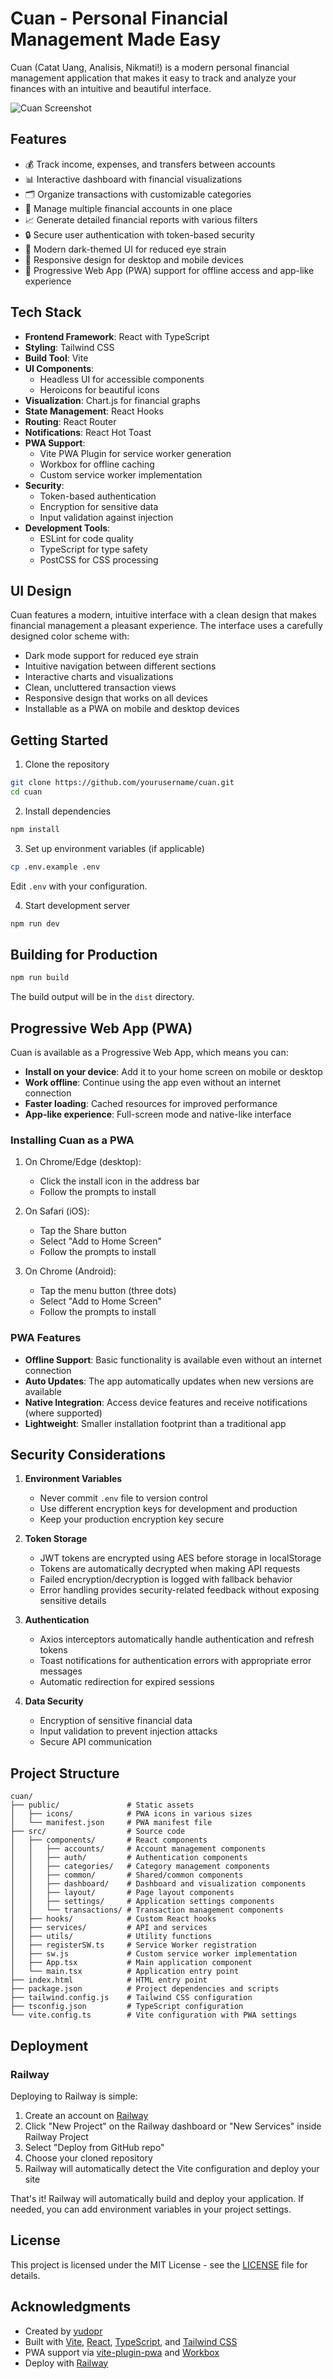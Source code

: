 # Cuan - Personal Financial Management Made Easy

Cuan (Catat Uang, Analisis, Nikmati!) is a modern personal financial management application that makes it easy to track and analyze your finances with an intuitive and beautiful interface.

![Cuan Screenshot](Screenshot_8-3-2025_13259_127.0.0.1.jpeg)

## Features

* 💰 Track income, expenses, and transfers between accounts
* 📊 Interactive dashboard with financial visualizations
* 🗂️ Organize transactions with customizable categories
* 💼 Manage multiple financial accounts in one place
* 📈 Generate detailed financial reports with various filters
* 🔒 Secure user authentication with token-based security
* 🎨 Modern dark-themed UI for reduced eye strain
* 📱 Responsive design for desktop and mobile devices
* 🔄 Progressive Web App (PWA) support for offline access and app-like experience

## Tech Stack

* **Frontend Framework**: React with TypeScript
* **Styling**: Tailwind CSS
* **Build Tool**: Vite
* **UI Components**:  
   * Headless UI for accessible components  
   * Heroicons for beautiful icons
* **Visualization**: Chart.js for financial graphs
* **State Management**: React Hooks
* **Routing**: React Router
* **Notifications**: React Hot Toast
* **PWA Support**:
   * Vite PWA Plugin for service worker generation
   * Workbox for offline caching
   * Custom service worker implementation
* **Security**:  
   * Token-based authentication  
   * Encryption for sensitive data  
   * Input validation against injection
* **Development Tools**:  
   * ESLint for code quality  
   * TypeScript for type safety  
   * PostCSS for CSS processing

## UI Design

Cuan features a modern, intuitive interface with a clean design that makes financial management a pleasant experience. The interface uses a carefully designed color scheme with:

* Dark mode support for reduced eye strain
* Intuitive navigation between different sections
* Interactive charts and visualizations
* Clean, uncluttered transaction views
* Responsive design that works on all devices
* Installable as a PWA on mobile and desktop devices

## Getting Started

1. Clone the repository

```bash
git clone https://github.com/yourusername/cuan.git
cd cuan
```

2. Install dependencies

```bash
npm install
```

3. Set up environment variables (if applicable)

```bash
cp .env.example .env
```

Edit `.env` with your configuration.

4. Start development server

```bash
npm run dev
```

## Building for Production

```bash
npm run build
```

The build output will be in the `dist` directory.

## Progressive Web App (PWA)

Cuan is available as a Progressive Web App, which means you can:

* **Install on your device**: Add it to your home screen on mobile or desktop
* **Work offline**: Continue using the app even without an internet connection
* **Faster loading**: Cached resources for improved performance
* **App-like experience**: Full-screen mode and native-like interface

### Installing Cuan as a PWA

1. On Chrome/Edge (desktop):
   - Click the install icon in the address bar
   - Follow the prompts to install

2. On Safari (iOS):
   - Tap the Share button
   - Select "Add to Home Screen"
   - Follow the prompts to install

3. On Chrome (Android):
   - Tap the menu button (three dots)
   - Select "Add to Home Screen"
   - Follow the prompts to install

### PWA Features

* **Offline Support**: Basic functionality is available even without an internet connection
* **Auto Updates**: The app automatically updates when new versions are available
* **Native Integration**: Access device features and receive notifications (where supported)
* **Lightweight**: Smaller installation footprint than a traditional app

## Security Considerations

1. **Environment Variables**
   - Never commit `.env` file to version control
   - Use different encryption keys for development and production
   - Keep your production encryption key secure

2. **Token Storage**
   - JWT tokens are encrypted using AES before storage in localStorage
   - Tokens are automatically decrypted when making API requests
   - Failed encryption/decryption is logged with fallback behavior
   - Error handling provides security-related feedback without exposing sensitive details

3. **Authentication**
   - Axios interceptors automatically handle authentication and refresh tokens
   - Toast notifications for authentication errors with appropriate error messages
   - Automatic redirection for expired sessions

4. **Data Security**  
   * Encryption of sensitive financial data  
   * Input validation to prevent injection attacks  
   * Secure API communication

## Project Structure

```
cuan/
├── public/               # Static assets
│   ├── icons/            # PWA icons in various sizes
│   └── manifest.json     # PWA manifest file
├── src/                  # Source code
│   ├── components/       # React components
│   │   ├── accounts/     # Account management components
│   │   ├── auth/         # Authentication components
│   │   ├── categories/   # Category management components
│   │   ├── common/       # Shared/common components
│   │   ├── dashboard/    # Dashboard and visualization components
│   │   ├── layout/       # Page layout components
│   │   ├── settings/     # Application settings components
│   │   └── transactions/ # Transaction management components
│   ├── hooks/            # Custom React hooks
│   ├── services/         # API and services
│   ├── utils/            # Utility functions
│   ├── registerSW.ts     # Service Worker registration
│   ├── sw.js             # Custom service worker implementation
│   ├── App.tsx           # Main application component
│   └── main.tsx          # Application entry point
├── index.html            # HTML entry point
├── package.json          # Project dependencies and scripts
├── tailwind.config.js    # Tailwind CSS configuration
├── tsconfig.json         # TypeScript configuration
└── vite.config.ts        # Vite configuration with PWA settings
```

## Deployment

### Railway

Deploying to Railway is simple:

1. Create an account on [Railway](https://railway.app)
2. Click "New Project" on the Railway dashboard or "New Services" inside Railway Project
3. Select "Deploy from GitHub repo"
4. Choose your cloned repository
5. Railway will automatically detect the Vite configuration and deploy your site

That's it! Railway will automatically build and deploy your application. If needed, you can add environment variables in your project settings.

## License

This project is licensed under the MIT License - see the [LICENSE](LICENSE) file for details.

## Acknowledgments

* Created by [yudopr](https://github.com/yudopr11)
* Built with [Vite](https://vitejs.dev/), [React](https://reactjs.org/), [TypeScript](https://www.typescriptlang.org/), and [Tailwind CSS](https://tailwindcss.com/)
* PWA support via [vite-plugin-pwa](https://vite-pwa-org.netlify.app/) and [Workbox](https://developers.google.com/web/tools/workbox)
* Deploy with [Railway](https://railway.app)